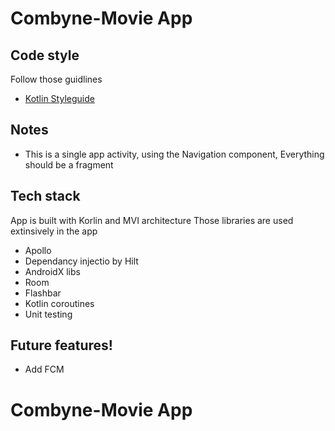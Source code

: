 # Combyne-Movie App


## Code style
Follow those guidlines
- [Kotlin Styleguide](https://developer.android.com/kotlin/style-guide)

## Notes
  - This is a single app activity, using the Navigation component, Everything should be a fragment

## Tech stack
App is built with Korlin and MVI architecture
Those libraries are used extinsively in the app
  - Apollo
  - Dependancy injectio by Hilt
  - AndroidX libs
  - Room
  - Flashbar
  - Kotlin coroutines
  - Unit testing
 
## Future features!
  - Add FCM
# Combyne-Movie App
